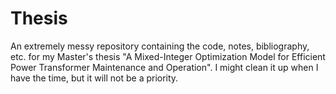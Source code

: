 # Thesis

An extremely messy repository containing the code, notes, bibliography, etc. for my Master's thesis "A Mixed-Integer Optimization Model for Efficient Power Transformer Maintenance and Operation". I might clean it up when I have the time, but it will not be a priority.
